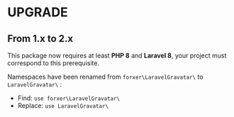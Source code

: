 UPGRADE
=======

From 1.x to 2.x
---------------

This package now requires at least **PHP 8** and **Laravel 8**, your project must correspond to this prerequisite.

Namespaces have been renamed from `forxer\LaravelGravatar\` to `LaravelGravatar\` :

- Find: `use forxer\LaravelGravatar\`
- Replace: `use LaravelGravatar\`
